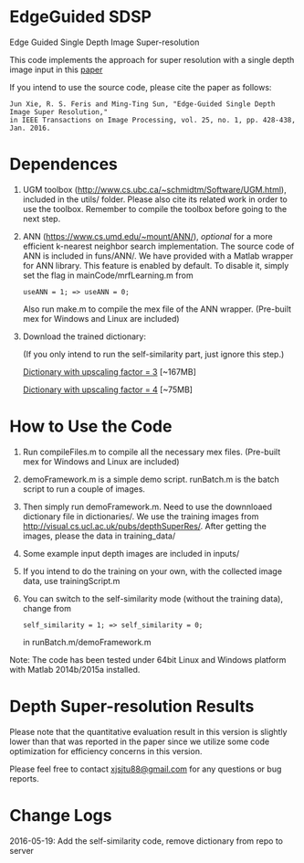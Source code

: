 EdgeGuided SDSP
=======================
Edge Guided Single Depth Image Super-resolution

This code implements the approach for super resolution with a single depth image input in this [paper](http://www.clairexie.org/resources/TIP16.pdf)

If you intend to use the source code, please cite the paper as follows:

```
Jun Xie, R. S. Feris and Ming-Ting Sun, "Edge-Guided Single Depth Image Super Resolution," 
in IEEE Transactions on Image Processing, vol. 25, no. 1, pp. 428-438, Jan. 2016.
```

Dependences
=======================
1. UGM toolbox (http://www.cs.ubc.ca/~schmidtm/Software/UGM.html), included in the utils/ folder. Please also cite its related work in order to use the toolbox. Remember to compile the toolbox before going to the next step. 


2. ANN (https://www.cs.umd.edu/~mount/ANN/), *optional* for a more efficient k-nearest neighbor search implementation. 
The source code of ANN is included in funs/ANN/. We have provided with a Matlab wrapper for ANN library. 
This feature is enabled by default. To disable it, simply set the flag in mainCode/mrfLearning.m from
	
	```
	useANN = 1; => useANN = 0;
	```

	Also run make.m to compile the mex file of the ANN wrapper. (Pre-built mex for Windows and Linux are included)

3. Download the trained dictionary:

	(If you only intend to run the self-similarity part, just ignore this step.)

	[Dictionary with upscaling factor = 3](http://www.clairexie.org/data/dictionaries/patchData_3_high.mat) [~167MB]

	[Dictionary with upscaling factor = 4](http://www.clairexie.org/data/dictionaries/patchData_4_high.mat) [~75MB]


How to Use the Code
=======================
1. Run compileFiles.m to compile all the necessary mex files. (Pre-built mex for Windows and Linux are included)

2. demoFramework.m is a simple demo script. runBatch.m is the batch script to run a couple of images.

3. Then simply run demoFramework.m. Need to use the downnloaed dictionary file in dictionaries/. We use the training images from http://visual.cs.ucl.ac.uk/pubs/depthSuperRes/. After getting the images, please the data in training_data/

4. Some example input depth images are included in inputs/

5. If you intend to do the training on your own, with the collected image data, use trainingScript.m

6. You can switch to the self-similarity mode (without the training data), change from 

	```
	self_similarity = 1; => self_similarity = 0;
	```

	in runBatch.m/demoFramework.m

Note: The code has been tested under 64bit Linux and Windows platform with Matlab 2014b/2015a installed. 


Depth Super-resolution Results
=======================
Please note that the quantitative evaluation result in this version is slightly lower than that was reported in the paper since we utilize some code optimization for efficiency concerns in this version. 

Please feel free to contact xjsjtu88@gmail.com for any questions or bug reports.

Change Logs
=======================
2016-05-19: Add the self-similarity code, remove dictionary from repo to server



